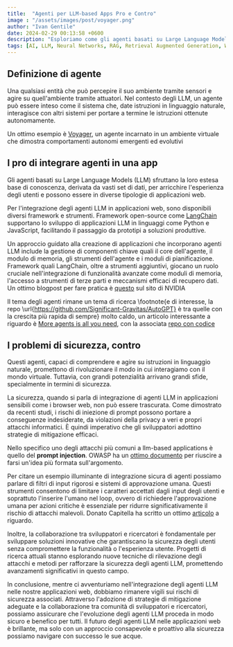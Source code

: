 ```yaml
---
title:  "Agenti per LLM-based Apps Pro e Contro"
image : "/assets/images/post/voyager.png"
author: "Ivan Gentile"
date: 2024-02-29 00:13:58 +0600
description: "Esploriamo come gli agenti basati su Large Language Models (LLM) stanno trasformando e mettendo in pericolo le applicazioni web"
tags: [AI, LLM, Neural Networks, RAG, Retrieval Augmented Generation, Web Applications, Cybersecurity, Prompt Injection, Human-in-the-Loop]
---
```


## Definizione di agente

Una qualsiasi entità che può percepire il suo ambiente tramite sensori e agire su quell'ambiente tramite attuatori. Nel contesto degli LLM, un agente può essere inteso come il sistema che, date istruzioni in linguaggio naturale, interagisce con altri sistemi per portare a termine le istruzioni ottenute autonomamente.

Un ottimo esempio è [Voyager](), un agente incarnato in un ambiente virtuale che dimostra comportamenti autonomi emergenti ed evolutivi 

## I pro di integrare agenti in una app

Gli agenti basati su Large Language Models (LLM) sfruttano la loro estesa base di conoscenza, derivata da vasti set di dati, per arricchire l'esperienza degli utenti e possono essere in diverse tipologie di applicazioni web. 

Per l'integrazione degli agenti LLM in applicazioni web, sono disponibili diversi framework e strumenti. Framework open-source come [LangChain](https://www.langchain.com/) supportano lo sviluppo di applicazioni LLM in linguaggi come Python e JavaScript, facilitando il passaggio da prototipi a soluzioni produttive.

Un approccio guidato alla creazione di applicazioni che incorporano agenti LLM include la gestione di componenti chiave quali il core dell'agente, il modulo di memoria, gli strumenti dell'agente e i moduli di pianificazione. Framework quali LangChain, oltre a strumenti aggiuntivi, giocano un ruolo cruciale nell'integrazione di funzionalità avanzate come moduli di memoria, l'accesso a strumenti di terze parti e meccanismi efficaci di recupero dati. Un ottimo blogpost per fare pratica è [questo](https://developer.nvidia.com/blog/building-your-first-llm-agent-application/) sul sito di NVIDIA

Il tema degli agenti rimane un tema di ricerca \footnote{e di interesse, la repo \url{https://github.com/Significant-Gravitas/AutoGPT} è tra quelle con la crescita più rapida di sempre} molto caldo, un articolo interessante a riguardo è [More agents is all you need](https://arxiv.org/abs/2402.05120), con la associata [repo con codice](https://anonymous.4open.science/)


## I problemi di sicurezza, contro

Questi agenti, capaci di comprendere e agire su istruzioni in linguaggio naturale, promettono di rivoluzionare il modo in cui interagiamo con il mondo virtuale. Tuttavia, con grandi potenzialità arrivano grandi sfide, specialmente in termini di sicurezza.

La sicurezza, quando si parla di integrazione di agenti LLM in applicazioni sensibili come i browser web, non può essere trascurata. Come dimostrato da recenti studi, i rischi di iniezione di prompt possono portare a conseguenze indesiderate, da violazioni della privacy a veri e propri attacchi informatici. È quindi imperativo che gli sviluppatori adottino strategie di mitigazione efficaci.

Nello specifico uno degli attacchi più comuni a llm-based applications è quello del **prompt injection**. OWASP ha un [ottimo documento](https://owasp.org/www-project-top-10-for-large-language-model-applications/) per riuscire a farsi un'idea più formata sull'argomento. 

Per citare un esempio illuminante di integrazione sicura di agenti possiamo parlare di filtri di input rigorosi e sistemi di approvazione umana. Questi strumenti consentono di limitare i caratteri accettati dagli input degli utenti e soprattuto l'inserire l'umano nel loop, ovvero di richiedere l'approvazione umana per azioni critiche è essenziale per ridurre significativamente il rischio di attacchi malevoli.
Donato Capitella ha scritto un ottimo [articolo](https://labs.withsecure.com/publications/browser-agents-llm-prompt-injection?utm_source=linkedin&utm_medium=organic-social&utm_campaign=gl-consulting-blog-chatgpt) a riguardo.

Inoltre, la collaborazione tra sviluppatori e ricercatori è fondamentale per sviluppare soluzioni innovative che garantiscano la sicurezza degli utenti senza compromettere la funzionalità o l'esperienza utente. Progetti di ricerca attuali stanno esplorando nuove tecniche di rilevazione degli attacchi e metodi per rafforzare la sicurezza degli agenti LLM, promettendo avanzamenti significativi in questo campo.

In conclusione, mentre ci avventuriamo nell'integrazione degli agenti LLM nelle nostre applicazioni web, dobbiamo rimanere vigili sui rischi di sicurezza associati. Attraverso l'adozione di strategie di mitigazione adeguate e la collaborazione tra comunità di sviluppatori e ricercatori, possiamo assicurare che l'evoluzione degli agenti LLM proceda in modo sicuro e benefico per tutti. Il futuro degli agenti LLM nelle applicazioni web è brillante, ma solo con un approccio consapevole e proattivo alla sicurezza possiamo navigare con successo le sue acque.